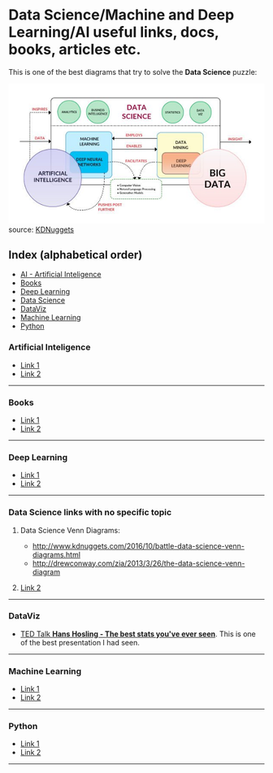 # Data Science/Machine and Deep Learning/AI useful links, docs, books, articles etc.

This is one of the best diagrams that try to solve the **Data Science** puzzle:

![data science explained](images/ai_data-science-diagram2.jpg)
source: [KDNuggets](http://www.kdnuggets.com/2016/03/data-science-puzzle-explained.html/2)

## Index (alphabetical order)

* [AI - Artificial Inteligence](#ai)
* [Books](#books)
* [Deep Learning](#dl)
* [Data Science](#ds)
* [DataViz](#dv)
* [Machine Learning](#ml)
* [Python](#python)

### <a name="ai"></a>Artificial Inteligence
* [Link 1](https://www.google.com)
* [Link 2](https://www.google.com)
---

### <a name="books"></a>Books
* [Link 1](https://www.google.com)
* [Link 2](https://www.google.com)
---

### <a name="dl"></a>Deep Learning
* [Link 1](https://www.google.com)
* [Link 2](https://www.google.com)
---

### <a name="ds"></a>Data Science links with no specific topic
1. Data Science Venn Diagrams:
	+ http://www.kdnuggets.com/2016/10/battle-data-science-venn-diagrams.html
	+ http://drewconway.com/zia/2013/3/26/the-data-science-venn-diagram

2. [Link 2](https://www.google.com)
---

### <a name="dv"></a>DataViz
* [TED Talk **Hans Hosling - The best stats you've ever seen**](https://www.ted.com/talks/hans_rosling_shows_the_best_stats_you_ve_ever_seen/transcript?language=en#t-332112). This is one of the best presentation I had seen.
---
### <a name="ml"></a>Machine Learning 
* [Link 1](https://www.google.com)
* [Link 2](https://www.google.com)
---

### <a name="python"></a>Python
* [Link 1](https://www.google.com)
* [Link 2](https://www.google.com)
---
